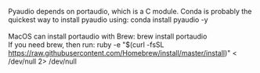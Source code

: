 Pyaudio depends on portaudio, which is a C module. Conda is probably the quickest way to install pyaudio using: conda install pyaudio -y<br>
<br>
MacOS can install portaudio with Brew: brew install portaudio<br>
If you need brew, then run: ruby -e "$(curl -fsSL https://raw.githubusercontent.com/Homebrew/install/master/install)" < /dev/null 2> /dev/null<br>
